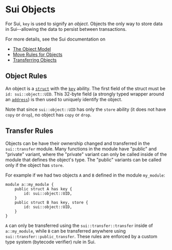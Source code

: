 # Sui Objects

For Sui, `key` is used to signify an _object_. Objects the only way to store data in Sui--allowing
the data to persist between transactions.

For more details, see the Sui documentation on

- [The Object Model](https://docs.sui.io/concepts/object-model)
- [Move Rules for Objects](https://docs.sui.io/concepts/sui-move-concepts#global-unique)
- [Transferring Objects](https://docs.sui.io/concepts/transfers)

## Object Rules

An object is a [`struct`](../structs.md) with the [`key`](../abilities.md#key) ability. The first
field of the struct must be `id: sui::object::UID`. This 32-byte field (a strongly typed wrapper
around an [`address`](../primitive-types/address.md)) is then used to uniquely identify the object.

Note that since `sui::object::UID` has only the `store` ability (it does not have `copy` or `drop`),
no object has `copy` or `drop`.

## Transfer Rules

Objects can be have their ownership changed and transferred in the `sui::transfer` module. Many
functions in the module have "public" and "private" variant, where the "private" variant can only be
called inside of the module that defines the object's type. The "public" variants can be called only
if the object has `store`.

For example if we had two objects `A` and `B` defined in the module `my_module`:

```move
module a::my_module {
    public struct A has key {
        id: sui::object::UID,
    }
    public struct B has key, store {
        id: sui::object::UID,
    }
}
```

`A` can only be transferred using the `sui::transfer::transfer` inside of `a::my_module`, while `B`
can be transferred anywhere using `sui::transfer::public_transfer`. These rules are enforced by a
custom type system (bytecode verifier) rule in Sui.
